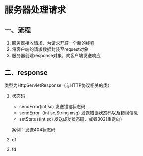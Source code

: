 # 服务器处理请求

## 一、流程

1. 服务器接收请求，为请求开辟一个新的线程
2. 将客户端的请求数据封装至request对象
3. 服务器创建response对象，向客户端发送响应

## 二、response

类型为HttpServletResponse（与HTTP协议相关的类）

1. 状态码

   - sendError(int sc) 发送错误状态码
   - sendError（int sc,String msg) 发送错误状态码以及错误信息
   - setStatus(int sc) 发送成功状态码，或者302(重定向)

   案例：发送404状态码

2. df

3. fd